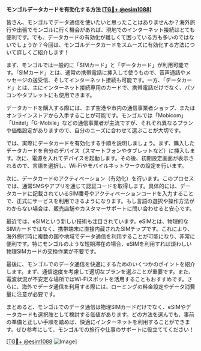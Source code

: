 **モンゴルデータカードを有効化する方法 [[TG💪+ @esim1088](https://t.me/s/esim1088)]**

皆さん、モンゴルでデータ通信を使いたいと思ったことはありませんか？海外旅行や出張でモンゴルに行く機会があれば、現地でのインターネット接続はとても便利です。でも、データカードの有効化が難しくて困っている方も多いのではないでしょうか？今回は、モンゴルデータカードをスムーズに有効化する方法について詳しくご紹介します！

まず、モンゴルでは一般的に「SIMカード」と「データカード」が利用可能です。「SIMカード」とは、通常の携帯電話に挿入して使うもので、音声通話やメッセージの送受信、そしてインターネット接続も可能です。一方、「データカード」とは、主にインターネット接続専用のカードで、携帯電話だけでなく、パソコンやタブレットにも使用できます。

データカードを購入する際には、まず空港や市内の通信事業者ショップ、またはオンラインストアから入手することが可能です。モンゴルでは「Mobicom」「Unitel」「G-Mobile」などの通信事業者が主流ですが、それぞれ異なるプランや価格設定がありますので、自分のニーズに合わせて選ぶことが大切です。

では、実際にデータカードを有効化する手順を説明しましょう。まず、購入したデータカードを自分のデバイス（スマートフォンやタブレットなど）に挿入します。次に、電源を入れてデバイスを起動します。その後、初期設定画面が表示されるので、言語を選択し、Wi-Fiやモバイルネットワークの設定を行います。

次に、データカードのアクティベーション（有効化）を行います。このプロセスでは、通常SMSやアプリを通じて認証コードを取得します。具体的には、データカードに記載されているSIM番号やアクティベーションコードを入力することで、正式にサービスを利用できるようになります。もし言語の選択や操作方法がわからない場合は、販売店舗やカスタマーサポートに問い合わせると安心です。

最近では、eSIMという新しい技術も注目されています。eSIMとは、物理的なSIMカードではなく、携帯端末に直接内蔵されたSIMチップです。これにより、海外旅行時に複数の国や地域でデータ通信を利用することが可能になり、非常に便利です。特にモンゴルのような短期滞在の場合、eSIMを利用すれば煩わしい物理SIMカードの交換作業が不要です。

最後に、モンゴルでのデータ通信を快適にするためのいくつかのポイントを紹介します。まず、通信速度を考慮して適切なプランを選ぶことが重要です。また、電波状況が不安定な場所ではWi-Fiスポットを活用することもおすすめです。さらに、海外でデータ通信を利用する際には、ローミングの料金設定やデータ消費量に注意が必要です。

まとめると、モンゴルでのデータ通信は物理SIMカードだけでなく、eSIMやデータカードも選択肢として検討する価値があります。どの方法を選んでも、事前の準備と正しい手順を踏めば、快適にインターネットを利用することができます。ぜひ参考にして、モンゴルでの旅行や仕事のサポートに役立ててください！

[[TG💪+ @esim1088](https://t.me/s/esim1088) ![Image](https://i.postimg.cc/Y0z9fWf4/image.png)]